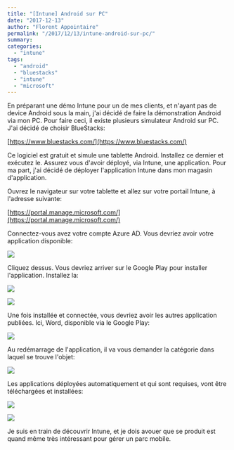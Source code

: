 ```yaml
---
title: "[Intune] Android sur PC"
date: "2017-12-13"
author: "Florent Appointaire"
permalink: "/2017/12/13/intune-android-sur-pc/"
summary:
categories: 
  - "intune"
tags: 
  - "android"
  - "bluestacks"
  - "intune"
  - "microsoft"
---
```

En préparant une démo Intune pour un de mes clients, et n'ayant pas de device Android sous la main, j'ai décidé de faire la démonstration Android via mon PC. Pour faire ceci, il existe plusieurs simulateur Android sur PC. J'ai décidé de choisir BlueStacks:

[https://www.bluestacks.com/](https://www.bluestacks.com/)

Ce logiciel est gratuit et simule une tablette Android. Installez ce dernier et exécutez le. Assurez vous d'avoir déployé, via Intune, une application. Pour ma part, j'ai décidé de déployer l'application Intune dans mon magasin d'application.

Ouvrez le navigateur sur votre tablette et allez sur votre portail Intune, à l'adresse suivante:

[https://portal.manage.microsoft.com/](https://portal.manage.microsoft.com/)

Connectez-vous avez votre compte Azure AD. Vous devriez avoir votre application disponible:

[![](https://www.cloudyjourney.fr/wp-content/uploads/2018/01/5584.pastedimage1513152135402v1.png)](https://www.cloudyjourney.fr/wp-content/uploads/2018/01/5584.pastedimage1513152135402v1.png)

Cliquez dessus. Vous devriez arriver sur le Google Play pour installer l'application. Installez la:

[![](https://www.cloudyjourney.fr/wp-content/uploads/2018/01/3823.pastedimage1513152209293v2.png)](https://www.cloudyjourney.fr/wp-content/uploads/2018/01/3823.pastedimage1513152209293v2.png)

[![](https://www.cloudyjourney.fr/wp-content/uploads/2018/01/5008.pastedimage1513152231525v3.png)](https://www.cloudyjourney.fr/wp-content/uploads/2018/01/5008.pastedimage1513152231525v3.png)

Une fois installée et connectée, vous devriez avoir les autres application publiées. Ici, Word, disponible via le Google Play:

[![](https://www.cloudyjourney.fr/wp-content/uploads/2018/01/8713.pastedimage1513152273491v4.png)](https://www.cloudyjourney.fr/wp-content/uploads/2018/01/8713.pastedimage1513152273491v4.png)

Au redémarrage de l'application, il va vous demander la catégorie dans laquel se trouve l'objet:

[![](https://www.cloudyjourney.fr/wp-content/uploads/2018/01/3515.pastedimage1513152356565v5.png)](https://www.cloudyjourney.fr/wp-content/uploads/2018/01/3515.pastedimage1513152356565v5.png)

Les applications déployées automatiquement et qui sont requises, vont être téléchargées et installées:

[![](https://www.cloudyjourney.fr/wp-content/uploads/2018/01/0044.pastedimage1513152387745v6.png)](https://www.cloudyjourney.fr/wp-content/uploads/2018/01/0044.pastedimage1513152387745v6.png)

[![](https://www.cloudyjourney.fr/wp-content/uploads/2018/01/2110.2017-12-13_8-49-29.png)](https://www.cloudyjourney.fr/wp-content/uploads/2018/01/2110.2017-12-13_8-49-29.png)

Je suis en train de découvrir Intune, et je dois avouer que se produit est quand même très intéressant pour gérer un parc mobile.
